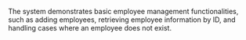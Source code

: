The system demonstrates basic employee management functionalities, such as adding employees, retrieving employee information by ID, and handling cases where an employee does not exist.

